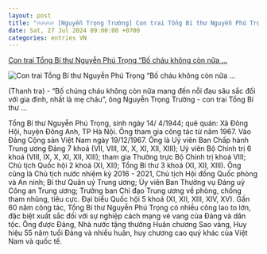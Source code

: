 ```yaml
---
layout: post
title: "🔥🔥🔥🔥 [Nguyễn Trọng Trường] Con trai Tổng Bí thư Nguyễn Phú Trọng “Bố cháu không còn nữa ..."
date: Sat, 27 Jul 2024 09:00:00 +0700
categories: entries VN
---
```

[Con trai Tổng Bí thư Nguyễn Phú Trọng “Bố cháu không còn nữa ...](https://thanhtra.com.vn/chinh-tri/doi-noi/con-trai-tong-bi-thu-nguyen-phu-trong-bo-chau-khong-con-nua-mang-den-noi-dau-sau-sac-228315.html)

![Con trai Tổng Bí thư Nguyễn Phú Trọng “Bố cháu không còn nữa ...](https://thanhtra.com.vn/data/images/0/2024/07/26/huonggiang/con-trai-tong-bi-thu-nguyen-phu-trong.jpeg?w=800)

(Thanh tra) - “Bố chúng cháu không còn nữa mang đến nỗi đau sâu sắc đối với gia đình, nhất là mẹ cháu”, ông Nguyễn Trọng Trường - con trai Tổng Bí thư ...

Tổng Bí thư Nguyễn Phú Trọng, sinh ngày 14/ 4/1944; quê quán: Xã Đông Hội, huyện Đông Anh, TP Hà Nội. Ông tham gia công tác từ năm 1967. Vào Đảng Cộng sản Việt Nam ngày 19/12/1967. Ông là Uỷ viên Ban Chấp hành Trung ương Đảng 7 khoá (VII, VIII, IX, X, XI, XII, XIII); Uỷ viên Bộ Chính trị 6 khoá (VIII, IX, X, XI, XII, XIII); tham gia Thường trực Bộ Chính trị khoá VIII; Chủ tịch Quốc hội 2 khoá (XI, XII); Tổng Bí thư 3 khoá (XI, XII, XIII). Ông cũng là Chủ tịch nước nhiệm kỳ 2016 - 2021, Chủ tịch Hội đồng Quốc phòng và An ninh; Bí thư Quân uỷ Trung ương; Ủy viên Ban Thường vụ Đảng uỷ Công an Trung ương; Trưởng ban Chỉ đạo Trung ương về phòng, chống tham nhũng, tiêu cực. Đại biểu Quốc hội 5 khoá (XI, XII, XIII, XIV, XV). Gần 60 năm công tác, Tổng Bí thư Nguyễn Phú Trọng có nhiều công lao to lớn, đặc biệt xuất sắc đối với sự nghiệp cách mạng vẻ vang của Đảng và dân tộc. Ông được Đảng, Nhà nước tặng thưởng Huân chương Sao vàng, Huy hiệu 55 năm tuổi Đảng và nhiều huân, huy chương cao quý khác của Việt Nam và quốc tế.

